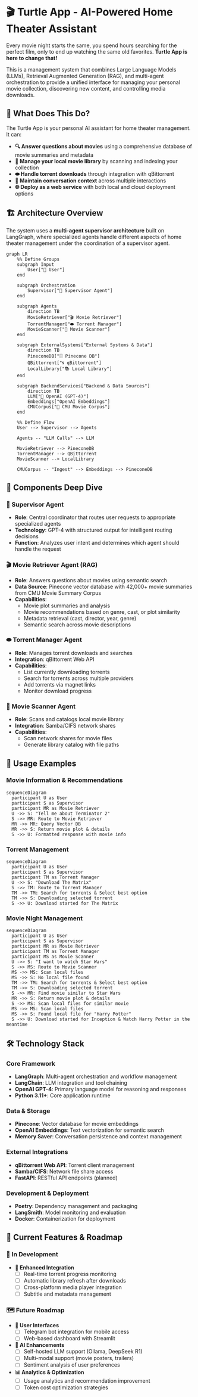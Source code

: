 # 🎬 Turtle App - AI-Powered Home Theater Assistant

Every movie night starts the same, you spend hours searching for the perfect film, only to end up watching the same old favorites. **Turtle App is here to change that!**

This is a management system that combines Large Language Models (LLMs), Retrieval Augmented Generation (RAG), and multi-agent orchestration to provide a unified interface for managing your personal movie collection, discovering new content, and controlling media downloads.

## 🎯 What Does This Do?

The Turtle App is your personal AI assistant for home theater management. It can:

- **🔍 Answer questions about movies** using a comprehensive database of movie summaries and metadata
- **💾 Manage your local movie library** by scanning and indexing your collection
- **⬬ Handle torrent downloads** through integration with qBittorrent
- **🤖 Maintain conversation context** across multiple interactions
- **🌐 Deploy as a web service** with both local and cloud deployment options

## 🏗️ Architecture Overview

The system uses a **multi-agent supervisor architecture** built on LangGraph, where specialized agents handle different aspects of home theater management under the coordination of a supervisor agent.

```mermaid
graph LR
    %% Define Groups
    subgraph Input
        User["🧑 User"]
    end

    subgraph Orchestration
        Supervisor["🎯 Supervisor Agent"]
    end

    subgraph Agents
        direction TB
        MovieRetriever["🎬 Movie Retriever"]
        TorrentManager["⬬ Torrent Manager"]
        MovieScanner["📁 Movie Scanner"]
    end
    
    subgraph ExternalSystems["External Systems & Data"]
        direction TB
        PineconeDB["🗄️ Pinecone DB"]
        QBittorrent["🌀 qBittorrent"]
        LocalLibrary["📚 Local Library"]
    end
    
    subgraph BackendServices["Backend & Data Sources"]
        direction TB
        LLM["🧠 OpenAI (GPT-4)"]
        Embeddings["OpenAI Embeddings"]
        CMUCorpus["💾 CMU Movie Corpus"]
    end

    %% Define Flow
    User --> Supervisor --> Agents
    
    Agents -- "LLM Calls" --> LLM
    
    MovieRetriever --> PineconeDB
    TorrentManager --> QBittorrent
    MovieScanner --> LocalLibrary
    
    CMUCorpus -- "Ingest" --> Embeddings --> PineconeDB

```

## 🔧 Components Deep Dive

### 🎯 Supervisor Agent
- **Role**: Central coordinator that routes user requests to appropriate specialized agents
- **Technology**: GPT-4 with structured output for intelligent routing decisions
- **Function**: Analyzes user intent and determines which agent should handle the request

### 🎬 Movie Retriever Agent (RAG)
- **Role**: Answers questions about movies using semantic search
- **Data Source**: Pinecone vector database with 42,000+ movie summaries from CMU Movie Summary Corpus
- **Capabilities**:
  - Movie plot summaries and analysis
  - Movie recommendations based on genre, cast, or plot similarity
  - Metadata retrieval (cast, director, year, genre)
  - Semantic search across movie descriptions

### ⬬ Torrent Manager Agent
- **Role**: Manages torrent downloads and searches
- **Integration**: qBittorrent Web API
- **Capabilities**:
  - List currently downloading torrents
  - Search for torrents across multiple providers
  - Add torrents via magnet links
  - Monitor download progress

### 📁 Movie Scanner Agent
- **Role**: Scans and catalogs local movie library
- **Integration**: Samba/CIFS network shares
- **Capabilities**:
  - Scan network shares for movie files
  - Generate library catalog with file paths

## 💬 Usage Examples

### Movie Information & Recommendations


```mermaid
sequenceDiagram
  participant U as User
  participant S as Supervisor
  participant MR as Movie Retriever
  U ->> S: "Tell me about Terminator 2"
  S ->> MR: Route to Movie Retriever
  MR ->> MR: Query Vector DB
  MR ->> S: Return movie plot & details
  S ->> U: Formatted response with movie info
```

### Torrent Management

```mermaid
sequenceDiagram
  participant U as User
  participant S as Supervisor
  participant TM as Torrent Manager
  U ->> S: "Download The Matrix"
  S ->> TM: Route to Torrent Manager
  TM ->> TM: Search for torrents & Select best option
  TM ->> S: Downloading selected torrent
  S ->> U: Download started for The Matrix

```

### Movie Night Management

```mermaid
sequenceDiagram
  participant U as User
  participant S as Supervisor
  participant MR as Movie Retriever
  participant TM as Torrent Manager
  participant MS as Movie Scanner
  U ->> S: "I want to watch Star Wars"
  S ->> MS: Route to Movie Scanner
  MS ->> MS: Scan local files
  MS ->> S: No local file found
  TM ->> TM: Search for torrents & Select best option
  TM ->> S: Downloading selected torrent
  S ->> MR: Find movie similar to Star Wars
  MR ->> S: Return movie plot & details
  S ->> MS: Scan local files for similar movie
  MS ->> MS: Scan local files
  MS ->> S: Found local file for "Harry Potter"
  S ->> U: Download started for Inception & Watch Harry Potter in the meantime

```

## 🛠️ Technology Stack

### Core Framework

- **LangGraph**: Multi-agent orchestration and workflow management
- **LangChain**: LLM integration and tool chaining
- **OpenAI GPT-4**: Primary language model for reasoning and responses
- **Python 3.11+**: Core application runtime

### Data & Storage

- **Pinecone**: Vector database for movie embeddings
- **OpenAI Embeddings**: Text vectorization for semantic search
- **Memory Saver**: Conversation persistence and context management

### External Integrations

- **qBittorrent Web API**: Torrent client management
- **Samba/CIFS**: Network file share access
- **FastAPI**: RESTful API endpoints (planned)

### Development & Deployment

- **Poetry**: Dependency management and packaging
- **LangSmith**: Model monitoring and evaluation
- **Docker**: Containerization for deployment

## 🎯 Current Features & Roadmap

### 🚧 In Development

- **🔄 Enhanced Integration**
  - [ ] Real-time torrent progress monitoring
  - [ ] Automatic library refresh after downloads
  - [ ] Cross-platform media player integration
  - [ ] Subtitle and metadata management

### 🗺️ Future Roadmap

- **📱 User Interfaces**
  - [ ] Telegram bot integration for mobile access
  - [ ] Web-based dashboard with Streamlit

- **🧠 AI Enhancements**
  - [ ] Self-hosted LLM support (Ollama, DeepSeek R1)
  - [ ] Multi-modal support (movie posters, trailers)
  - [ ] Sentiment analysis of user preferences

- **📊 Analytics & Optimization**
  - [ ] Usage analytics and recommendation improvement
  - [ ] Token cost optimization strategies
